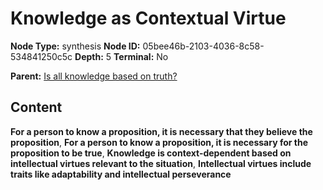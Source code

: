 # Knowledge as Contextual Virtue

**Node Type:** synthesis
**Node ID:** 05bee46b-2103-4036-8c58-534841250c5c
**Depth:** 5
**Terminal:** No

**Parent:** [Is all knowledge based on truth?](is-all-knowledge-based-on-truth-antithesis-7f259ca2-98d5-44c0-9de5-496ad28cb6da.md)

## Content

**For a person to know a proposition, it is necessary that they believe the proposition**, **For a person to know a proposition, it is necessary for the proposition to be true**, **Knowledge is context-dependent based on intellectual virtues relevant to the situation**, **Intellectual virtues include traits like adaptability and intellectual perseverance**
